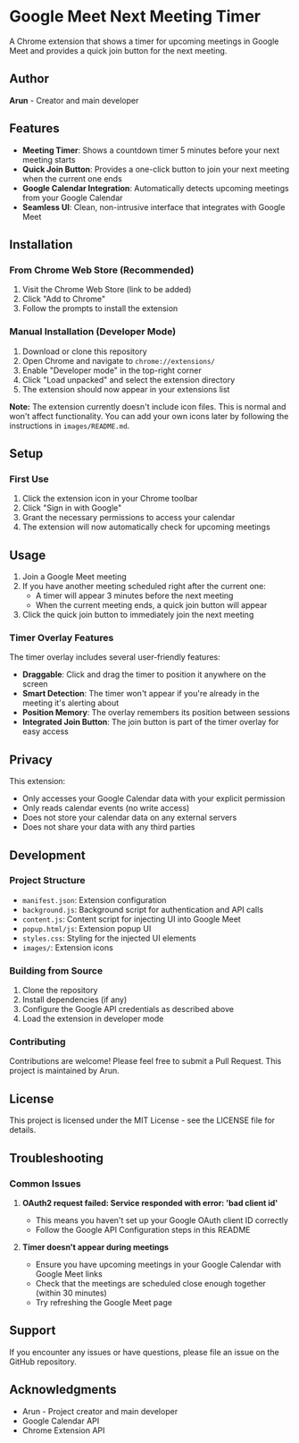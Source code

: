 # Google Meet Next Meeting Timer

A Chrome extension that shows a timer for upcoming meetings in Google Meet and provides a quick join button for the next meeting.

## Author

**Arun** - Creator and main developer

## Features

- **Meeting Timer**: Shows a countdown timer 5 minutes before your next meeting starts
- **Quick Join Button**: Provides a one-click button to join your next meeting when the current one ends
- **Google Calendar Integration**: Automatically detects upcoming meetings from your Google Calendar
- **Seamless UI**: Clean, non-intrusive interface that integrates with Google Meet

## Installation

### From Chrome Web Store (Recommended)

1. Visit the Chrome Web Store (link to be added)
2. Click "Add to Chrome"
3. Follow the prompts to install the extension

### Manual Installation (Developer Mode)

1. Download or clone this repository
2. Open Chrome and navigate to `chrome://extensions/`
3. Enable "Developer mode" in the top-right corner
4. Click "Load unpacked" and select the extension directory
5. The extension should now appear in your extensions list

**Note:** The extension currently doesn't include icon files. This is normal and won't affect functionality. You can add your own icons later by following the instructions in `images/README.md`.

## Setup

### First Use

1. Click the extension icon in your Chrome toolbar
2. Click "Sign in with Google"
3. Grant the necessary permissions to access your calendar
4. The extension will now automatically check for upcoming meetings

## Usage

1. Join a Google Meet meeting
2. If you have another meeting scheduled right after the current one:
   - A timer will appear 3 minutes before the next meeting
   - When the current meeting ends, a quick join button will appear
3. Click the quick join button to immediately join the next meeting

### Timer Overlay Features

The timer overlay includes several user-friendly features:

- **Draggable**: Click and drag the timer to position it anywhere on the screen
- **Smart Detection**: The timer won't appear if you're already in the meeting it's alerting about
- **Position Memory**: The overlay remembers its position between sessions
- **Integrated Join Button**: The join button is part of the timer overlay for easy access

## Privacy

This extension:
- Only accesses your Google Calendar data with your explicit permission
- Only reads calendar events (no write access)
- Does not store your calendar data on any external servers
- Does not share your data with any third parties

## Development

### Project Structure

- `manifest.json`: Extension configuration
- `background.js`: Background script for authentication and API calls
- `content.js`: Content script for injecting UI into Google Meet
- `popup.html/js`: Extension popup UI
- `styles.css`: Styling for the injected UI elements
- `images/`: Extension icons

### Building from Source

1. Clone the repository
2. Install dependencies (if any)
3. Configure the Google API credentials as described above
4. Load the extension in developer mode

### Contributing

Contributions are welcome! Please feel free to submit a Pull Request. This project is maintained by Arun.

## License

This project is licensed under the MIT License - see the LICENSE file for details.

## Troubleshooting

### Common Issues

1. **OAuth2 request failed: Service responded with error: 'bad client id'**
   - This means you haven't set up your Google OAuth client ID correctly
   - Follow the Google API Configuration steps in this README

2. **Timer doesn't appear during meetings**
   - Ensure you have upcoming meetings in your Google Calendar with Google Meet links
   - Check that the meetings are scheduled close enough together (within 30 minutes)
   - Try refreshing the Google Meet page

## Support

If you encounter any issues or have questions, please file an issue on the GitHub repository.

## Acknowledgments

- Arun - Project creator and main developer
- Google Calendar API
- Chrome Extension API